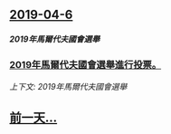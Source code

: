 ## [2019-04-6](/news/2019/04/6/index.md)

##### 2019年馬爾代夫國會選舉
### [2019年馬爾代夫國會選舉進行投票。 ](/news/2019/04/6/2019年馬爾代夫國會選舉進行投票.md)
_上下文: 2019年馬爾代夫國會選舉_

## [前一天...](/news/2011/02/3/index.md)


